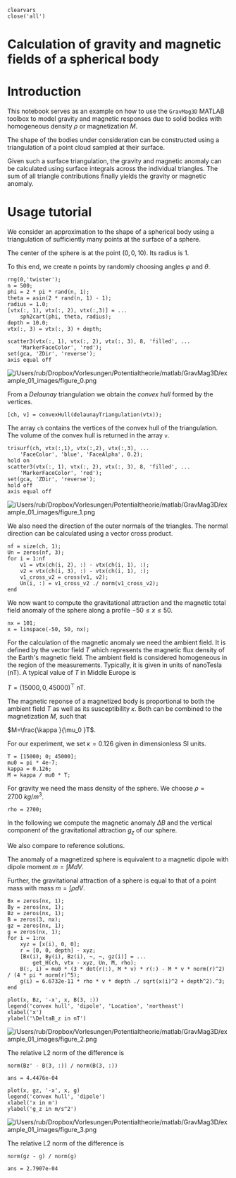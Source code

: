 ```matlab:Code
clearvars
close('all')
```

# Calculation of gravity and magnetic fields of a spherical body
# Introduction

This notebook serves as an example on how to use the `GravMag3D` MATLAB toolbox to model gravity and magnetic responses due to solid bodies with homogeneous density $\rho$ or magnetization $M$.

The shape of the bodies under consideration can be constructed using a triangulation of a point cloud sampled at their surface.

Given such a surface triangulation, the gravity and magnetic anomaly can be calculated using surface integrals across the individual triangles. The sum of all triangle contributions finally yields the gravity or magnetic anomaly.

# Usage tutorial

We consider an approximation to the shape of a spherical body using a triangulation of sufficiently many points at the surface of a sphere.

The center of the sphere is at the point $(0,0,10)$. Its radius is $1$.

To this end, we create n points by randomly choosing angles $\varphi$  and $\theta$.

```matlab:Code
rng(0,'twister');
n = 500;
phi = 2 * pi * rand(n, 1);
theta = asin(2 * rand(n, 1) - 1);
radius = 1.0;
[vtx(:, 1), vtx(:, 2), vtx(:,3)] = ...
    sph2cart(phi, theta, radius);
depth = 10.0;
vtx(:, 3) = vtx(:, 3) + depth;
```

```matlab:Code
scatter3(vtx(:, 1), vtx(:, 2), vtx(:, 3), 8, 'filled', ...
    'MarkerFaceColor', 'red');
set(gca, 'ZDir', 'reverse');
axis equal off
```

![/Users/rub/Dropbox/Vorlesungen/Potentialtheorie/matlab/GravMag3D/example_01_images/figure_0.png
](example_01_images//Users/rub/Dropbox/Vorlesungen/Potentialtheorie/matlab/GravMag3D/example_01_images/figure_0.png
)

From a *Delaunay* triangulation we obtain the *convex hull* formed by the vertices.

```matlab:Code
[ch, v] = convexHull(delaunayTriangulation(vtx));
```

The array `ch` contains the vertices of the convex hull of the triangulation. The volume of the convex hull is returned in the array `v`.

```matlab:Code
trisurf(ch, vtx(:,1), vtx(:,2), vtx(:,3), ...
    'FaceColor', 'blue', 'FaceAlpha', 0.2);
hold on
scatter3(vtx(:, 1), vtx(:, 2), vtx(:, 3), 8, 'filled', ...
    'MarkerFaceColor', 'red');
set(gca, 'ZDir', 'reverse');
hold off
axis equal off
```

![/Users/rub/Dropbox/Vorlesungen/Potentialtheorie/matlab/GravMag3D/example_01_images/figure_1.png
](example_01_images//Users/rub/Dropbox/Vorlesungen/Potentialtheorie/matlab/GravMag3D/example_01_images/figure_1.png
)

We also need the direction of the outer normals of the triangles. The normal direction can be calculated using a vector cross product.

```matlab:Code
nf = size(ch, 1);
Un = zeros(nf, 3);
for i = 1:nf
    v1 = vtx(ch(i, 2), :) - vtx(ch(i, 1), :);
    v2 = vtx(ch(i, 3), :) - vtx(ch(i, 1), :);
    v1_cross_v2 = cross(v1, v2);
    Un(i, :) = v1_cross_v2 ./ norm(v1_cross_v2);
end
```

We now want to compute the gravitational attraction and the magnetic total field anomaly of the sphere along a profile $-50\le x\le 50$.

```matlab:Code
nx = 101;
x = linspace(-50, 50, nx);
```

For the calculation of the magnetic anomaly we need the ambient field. It is defined by the vector field $T$ which represents the magnetic flux density of the Earth's magnetic field. The ambient field is considered homogeneous in the region of the measurements. Typically, it is given in units of nanoTesla (nT). A typical value of $T$ in Middle Europe is

$T=(15000,0,45000)^{\top }$ nT.

The magnetic reponse of a magnetized body is proportional to both the ambient field $T$ as well as its susceptibility $\kappa$. Both can be combined to the magnetization $M$, such that

$M=\frac{\kappa }{\mu_0 }T$.

For our experiment, we set $\kappa =0.126$ given in dimensionless SI units.

```matlab:Code
T = [15000; 0; 45000];
mu0 = pi * 4e-7;
kappa = 0.126;
M = kappa / mu0 * T;
```

For gravity we need the mass density of the sphere. We choose $\rho =2700~kg/m^3$.

```matlab:Code
rho = 2700;
```

In the following we compute the magnetic anomaly $\Delta B$ and the vertical component of the gravitational attraction $g_z$ of our sphere.

We also compare to reference solutions.

The anomaly of a magnetized sphere is equivalent to a magnetic dipole with dipole moment $m=\int MdV$.

Further, the gravitational attraction of a sphere is equal to that of a point mass with mass $m=\int \rho dV$.

```matlab:Code
Bx = zeros(nx, 1);
By = zeros(nx, 1);
Bz = zeros(nx, 1);
B = zeros(3, nx);
gz = zeros(nx, 1);
g = zeros(nx, 1);
for i = 1:nx
    xyz = [x(i), 0, 0];
    r = [0, 0, depth] - xyz;
    [Bx(i), By(i), Bz(i), ~, ~, gz(i)] = ...
        get_H(ch, vtx - xyz, Un, M, rho);
    B(:, i) = mu0 * (3 * dot(r(:), M * v) * r(:) - M * v * norm(r)^2) / (4 * pi * norm(r)^5);
    g(i) = 6.6732e-11 * rho * v * depth ./ sqrt(x(i)^2 + depth^2).^3;
end
```

```matlab:Code
plot(x, Bz, '-x', x, B(3, :))
legend('convex hull', 'dipole', 'Location', 'northeast')
xlabel('x')
ylabel('\DeltaB_z in nT')
```

![/Users/rub/Dropbox/Vorlesungen/Potentialtheorie/matlab/GravMag3D/example_01_images/figure_2.png
](example_01_images//Users/rub/Dropbox/Vorlesungen/Potentialtheorie/matlab/GravMag3D/example_01_images/figure_2.png
)

The relative L2 norm of the difference is 

```matlab:Code
norm(Bz' - B(3, :)) / norm(B(3, :))
```

```text:Output
ans = 4.4476e-04
```

```matlab:Code
plot(x, gz, '-x', x, g)
legend('convex hull', 'dipole')
xlabel('x in m')
ylabel('g_z in m/s^2')
```

![/Users/rub/Dropbox/Vorlesungen/Potentialtheorie/matlab/GravMag3D/example_01_images/figure_3.png
](example_01_images//Users/rub/Dropbox/Vorlesungen/Potentialtheorie/matlab/GravMag3D/example_01_images/figure_3.png
)

The relative L2 norm of the difference is 

```matlab:Code
norm(gz - g) / norm(g)
```

```text:Output
ans = 2.7907e-04
```
